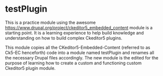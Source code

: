 # testPlugin

This is a practice module using the awesome https://www.drupal.org/project/ckeditor5_embedded_content module is a starting point.
It is a learning experience to help build knowledge and understanding on how to build complex Ckeditor5 plugins.

This module copies all the CKeditor5-Embedded-Content (referred to as Ck5-EC henceforth) code into a module named testPlugin and renames all the necessary Drupal files accordingly.
The new module is the edited for the purpose of learning how to create a custom and functioning custom Ckeditor5 plugin module.
